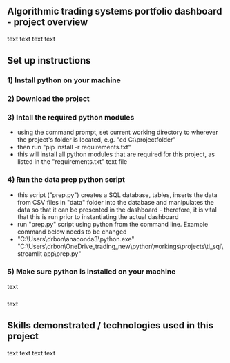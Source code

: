 ## Algorithmic trading systems portfolio dashboard - project overview
text
text
text
text

## Set up instructions
### 1) Install python on your machine
### 2) Download the project
### 3) Intall the required python modules
- using the command prompt, set current working directory to wherever the project's folder is located, e.g. "cd C:\projectfolder"
- then run "pip install -r requirements.txt"
- this will install all python modules that are required for this project, as listed in the "requirements.txt" text file
### 4) Run the data prep python script
- this script ("prep.py") creates a SQL database, tables, inserts the data from CSV files in "data" folder into the database and manipulates the data so that it can be presented in the dashboard - therefore, it is vital that this is run prior to instantiating the actual dashboard
- run "prep.py" script using python from the command line. Example command below needs to be changed  
- "C:\Users\drbon\anaconda3\python.exe" "C:\Users\drbon\OneDrive\_trading_new\python\workings\projects\tl_sql\streamlit app\prep.py"
### 5) Make sure python is installed on your machine
text
###
text

## Skills demonstrated / technologies used in this project
text
text
text
text
